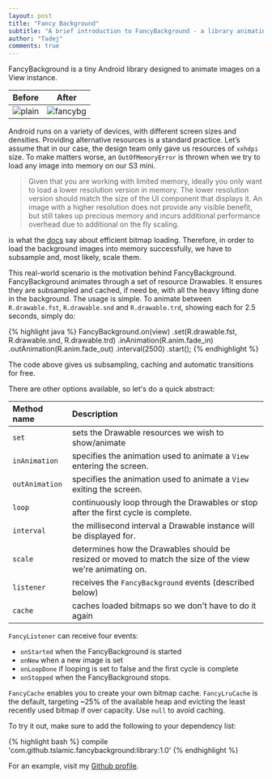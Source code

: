 ```yaml
---
layout: post
title: "Fancy Background"
subtitle: "A brief introduction to FancyBackground - a library animating resource drawables while subsampling and efficiently loading bitmaps."
author: "Tadej"
comments: true
---
```


FancyBackground is a tiny Android library designed to animate images on a View instance.

| Before | After |
| :----: | :---: |
| ![plain](http://i.imgur.com/7kH0FIN.png?1) | ![fancybg](http://i.imgur.com/Sh4XegD.gif) |

Android runs on a variety of devices, with different screen sizes and densities. Providing alternative resources is a standard practice. Let’s assume that in our case, the design team only gave us resources of `xxhdpi` size. To make matters worse, an `OutOfMemoryError` is thrown when we try to load any image into memory on our S3 mini.

> Given that you are working with limited memory, ideally you only want to load a lower resolution version in memory. The lower resolution version should match the size of the UI component that displays it. An image with a higher resolution does not provide any visible benefit, but still takes up precious memory and incurs additional performance overhead due to additional on the fly scaling.

is what the [docs](http://developer.android.com/training/displaying-bitmaps/load-bitmap.html) say about efficient bitmap loading. Therefore, in order to load the background images into memory successfully, we have to subsample and, most likely, scale them.

This real-world scenario is the motivation behind FancyBackground. FancyBackground animates through a set of resource Drawables. It ensures they are subsampled and cached, if need be, with all the heavy lifting done in the background. The usage is simple. To animate between `R.drawable.fst`, `R.drawable.snd` and `R.drawable.trd`, showing each for 2.5 seconds, simply do:

{% highlight java %}
FancyBackground.on(view)
               .set(R.drawable.fst, R.drawable.snd, R.drawable.trd)
               .inAnimation(R.anim.fade_in)
               .outAnimation(R.anim.fade_out)
               .interval(2500)
               .start();
{% endhighlight %}

The code above gives us subsampling, caching and automatic transitions for free.

There are other options available, so let's do a quick abstract:

| Method name | Description |
| :---------- | :---------- |
| `set` | sets the Drawable resources we wish to show/animate |
| `inAnimation` | specifies the animation used to animate a `View` entering the screen. |
| `outAnimation` | specifies the animation used to animate a `View` exiting the screen. |
| `loop` | continuously loop through the Drawables or stop after the first cycle is complete. |
| `interval` | the millisecond interval a Drawable instance will be displayed for. |
| `scale` | determines how the Drawables should be resized or moved to match the size of the view we're animating on. |
| `listener` | receives the `FancyBackground` events (described below) |
| `cache` | caches loaded bitmaps so we don't have to do it again |

`FancyListener` can receive four events:

- `onStarted` when the FancyBackground is started
- `onNew` when a new image is set
- `onLoopDone` if looping is set to false and the first cycle is complete
- `onStopped` when the FancyBackground stops.

`FancyCache` enables you to create your own bitmap cache. `FancyLruCache` is the default, targeting ~25% of the available heap and evicting the least recently used bitmap if over capacity. Use `null` to avoid caching.

To try it out, make sure to add the following to your dependency list:

{% highlight bash %}
compile 'com.github.tslamic.fancybackground:library:1.0'
{% endhighlight %}

For an example, visit my [Github profile](https://github.com/tslamic/FancyBackground).
